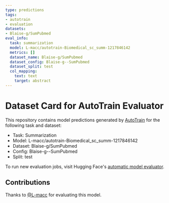 ```yaml
---
type: predictions
tags:
- autotrain
- evaluation
datasets:
- Blaise-g/SumPubmed
eval_info:
  task: summarization
  model: L-macc/autotrain-Biomedical_sc_summ-1217846142
  metrics: []
  dataset_name: Blaise-g/SumPubmed
  dataset_config: Blaise-g--SumPubmed
  dataset_split: test
  col_mapping:
    text: text
    target: abstract
---
```

# Dataset Card for AutoTrain Evaluator

This repository contains model predictions generated by [AutoTrain](https://huggingface.co/autotrain) for the following task and dataset:

* Task: Summarization
* Model: L-macc/autotrain-Biomedical_sc_summ-1217846142
* Dataset: Blaise-g/SumPubmed
* Config: Blaise-g--SumPubmed
* Split: test

To run new evaluation jobs, visit Hugging Face's [automatic model evaluator](https://huggingface.co/spaces/autoevaluate/model-evaluator).

## Contributions

Thanks to [@L-macc](https://huggingface.co/L-macc) for evaluating this model.